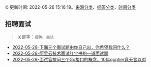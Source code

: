:alarm_clock: 更新时间: 2022-05-26 15:16:19。[来源分类](../README.md)、[标签分类](../TAGS.md)、[时间分类](../TIMELINE.md)

## 招聘面试


> 关键字：`招聘`、`面试`



- [2022-05-26-下面三个面试题由你自己出，你希望我问什么？](https://www.v2ex.com/t/855543) 
- [2022-05-26-阿里云技术面试红宝书的一道面试题](https://www.v2ex.com/t/855513) 
- [2022-05-26-面试官提问三个Go接口的概念，10年gopher竟无言以对](https://toutiao.io/k/xn3xy8i) 